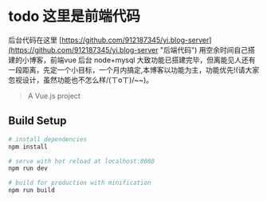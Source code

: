 # todo 这里是前端代码
后台代码在这里 [https://github.com/912187345/yi.blog-server](https://github.com/912187345/yi.blog-server "后端代码")
用空余时间自己搭建的小博客，前端vue 后台 node+mysql 大致功能已搭建完毕，但离能见人还有一段距离，先定一个小目标，一个月内搞定,本博客以功能为主，功能优先!(请大家忽视设计，虽然功能也不怎么样/(ㄒoㄒ)/~~)。
> A Vue.js project 

## Build Setup

``` bash
# install dependencies
npm install

# serve with hot reload at localhost:8080
npm run dev

# build for production with minification
npm run build